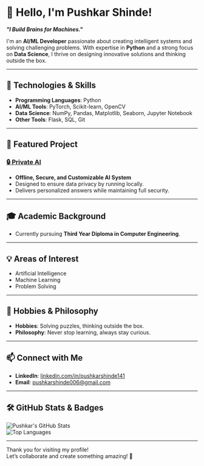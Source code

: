 # 👋 Hello, I'm Pushkar Shinde!

**_"I Build Brains for Machines."_**  

I'm an **AI/ML Developer** passionate about creating intelligent systems and solving challenging problems. With expertise in **Python** and a strong focus on **Data Science**, I thrive on designing innovative solutions and thinking outside the box.

---

## 🔧 Technologies & Skills
- **Programming Languages**: Python  
- **AI/ML Tools**: PyTorch, Scikit-learn, OpenCV  
- **Data Science**: NumPy, Pandas, Matplotlib, Seaborn, Jupyter Notebook  
- **Other Tools**: Flask, SQL, Git

---

## 💼 Featured Project
### [🔒 Private AI](https://github.com/Pushkar3232/Private-AI)  
- **Offline, Secure, and Customizable AI System**  
- Designed to ensure data privacy by running locally.  
- Delivers personalized answers while maintaining full security.

---

## 🎓 Academic Background
- Currently pursuing **Third Year Diploma in Computer Engineering**.

---

## 💡 Areas of Interest
- Artificial Intelligence  
- Machine Learning  
- Problem Solving  

---

## 🌟 Hobbies & Philosophy
- **Hobbies**: Solving puzzles, thinking outside the box.  
- **Philosophy**: Never stop learning, always stay curious.  

---

## 📫 Connect with Me
- **LinkedIn**: [linkedin.com/in/pushkarshinde141](https://www.linkedin.com/in/pushkarshinde141)  
- **Email**: [pushkarshinde006@gmail.com](mailto:pushkarshinde006@gmail.com)  

---

## 🛠️ GitHub Stats & Badges  
![Pushkar's GitHub Stats](https://github-readme-stats.vercel.app/api?username=Pushkar3232&show_icons=true&theme=dark)  
![Top Languages](https://github-readme-stats.vercel.app/api/top-langs/?username=Pushkar3232&layout=compact&theme=dark)  

---

Thank you for visiting my profile!  
Let’s collaborate and create something amazing! 🚀

